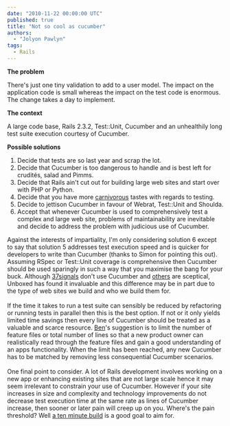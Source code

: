 ```yaml
---
date: "2010-11-22 00:00:00 UTC"
published: true
title: "Not so cool as cucumber"
authors:
  - "Jolyon Pawlyn"
tags:
  - Rails
---
```


<p><strong>The problem</strong></p>
<p>There&#39;s just one tiny validation to add to a user model. The impact on the application code is small whereas the impact on the test code is enormous. The change takes a day to implement.</p>
<p><strong>The context</strong></p>
<p>A large code base, Rails 2.3.2, Test::Unit, Cucumber and an unhealthily long test suite execution courtesy of Cucumber.</p>
<p><strong>Possible solutions</strong></p>
<ol>
<li>Decide that tests are so last year and scrap the lot.</li>
<li>Decide that Cucumber is too dangerous to handle and is best left for crudit&eacute;s, salad and Pimms.</li>
<li>Decide that Rails ain&#39;t cut out for building large web sites and start over with PHP or Python.</li>
<li>Decide that you have more <a href="https://github.com/cavalle/steak">carnivorous</a> tastes with regards to testing.</li>
<li>Decide to jettison Cucumber in favour of Webrat, Test::Unit and Shoulda.</li>
<li>Accept that whenever Cucumber is used to comprehensively test a complex and large web site, problems of maintainability are inevitable and decide to address the problem with judicious use of Cucumber.</li>
</ol>
<p>Against the interests of impartiality, I&#39;m only considering solution 6 except to say that solution 5 addresses test execution speed and is quicker for developers to write than Cucumber (thanks to Simon for pointing this out). Assuming RSpec or Test::Unit coverage is comprehensive then Cucumber should be used sparingly in such a way that you maximise the bang for your buck. Although <a href="http://37signals.com/svn/posts/2555-podcast-episode-20-programming-roundtable-part-1-of-3">37signals</a> don&#39;t use Cucumber and <a href="http://rubypond.com/blog/you-dont-win-friends-with-salad">others</a> are sceptical, Unboxed has found it invaluable and this difference may be in part due to the type of web sites we build and who we build them for.<br />
<br />
If the time it takes to run a test suite can sensibly be reduced by refactoring or running tests in parallel then this is the best option. If not or it only yields limited time savings then every line of Cucumber should be treated as a valuable and scarce resource. <a href="/people#ben-wong">Ben</a>&#39;s suggestion is to limit the number of feature files or total number of lines so that a new product owner can realistically read through the feature files and gain a good understanding of an apps functionality. When the limit has been reached, any new Cucumber has to be matched by removing less consequential Cucumber scenarios.<br />
&nbsp;<br />
One final point to consider. A lot of Rails development involves working on a new app or enhancing existing sites that are not large scale hence it may seem irrelevant to constrain your use of Cucumber. However if your site increases in size and complexity and technology improvements do not decrease test execution time at the same rate as lines of Cucumber increase, then sooner or later pain will creep up on you. Where&#39;s the pain threshold? Well <a href="http://martinfowler.com/articles/continuousIntegration.html#KeepTheBuildFast">a ten minute build</a> is a good goal to aim for.</p>

